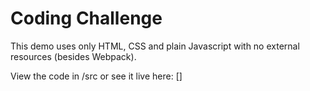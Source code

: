 # Coding Challenge

This demo uses only HTML, CSS and plain Javascript with no external resources (besides Webpack).

View the code in /src or see it live here: []
